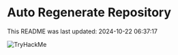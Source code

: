# Auto Regenerate Repository

This README was last updated: 2024-10-22 06:37:17

 ![TryHackMe](https://tryhackme.com/badge/533634)